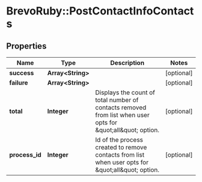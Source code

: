 # BrevoRuby::PostContactInfoContacts

## Properties
Name | Type | Description | Notes
------------ | ------------- | ------------- | -------------
**success** | **Array&lt;String&gt;** |  | [optional] 
**failure** | **Array&lt;String&gt;** |  | [optional] 
**total** | **Integer** | Displays the count of total number of contacts removed from list when user opts for \&quot;all\&quot; option. | [optional] 
**process_id** | **Integer** | Id of the process created to remove contacts from list when user opts for \&quot;all\&quot; option. | [optional] 


